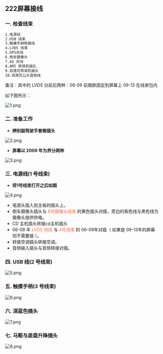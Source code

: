 ## 222屏幕接线

### 一. 检查线束

```bash
1.电源线
2.USB 线束
3.触摸手柄转接线
4.LVDS 线束
5.GPS天线
6.倒车摄像头
7.4G 天线
8.AMI 转耳机插孔
9.双莲花转耳机插头
10.双莲花公头音频线
```

备注：其中的 LVDS 分前后两种：06-09 前期款固定到屏幕上 09-13 在线束包内

如下图所示：

![1.png](https://img.picui.cn/free/2024/07/04/66865912c0f66.png)

### 二. 准备工作

- **辨别副驾驶手套箱插头**<br> 

![2.png](https://img.picui.cn/free/2024/07/04/668659405f62d.png)

- **屏幕以 2009 年为界分两种**<br>

![3.png](https://img.picui.cn/free/2024/07/04/668659405e7b1.png)

### 三. 电源线(1 号线束)

- **将1号线束打开之后如图**<br>

![4.png](https://img.picui.cn/free/2024/07/04/668659406460e.png)
 
  - 电源头插入到主板的插头上。
  - 倒车摄像头插头与 <font color=#FF6347>6号摄像头线束</font> 的黄色插头对插，旁边的紫色线与黑色线为摄像头提供供电。
  - CD 主机插头转接cd主机插头
  - 06-09 年 <font color=#FF6347>LVDS 地线</font> 与 <font color=#FF6347>4号线束</font> 的 06-09年对插（ 如果是 09-13年的屏幕则不需要接 ）。
  - 转接空调插头转接空调。
  - 音频输入插头与音频转接对插。

### 四. USB 线(2 号线束)

![5.png](https://img.picui.cn/free/2024/07/04/668659406474f.png)

### 五. 触摸手柄(3 号线束)

![6.png](https://img.picui.cn/free/2024/07/04/668659405f102.png)

### 六. 深蓝色插头

![7.png](https://img.picui.cn/free/2024/07/04/668659421967c.png)

### 七. 马鞍与底盘升降插头

![8.png](https://img.picui.cn/free/2024/07/04/668659428cbbd.png)

